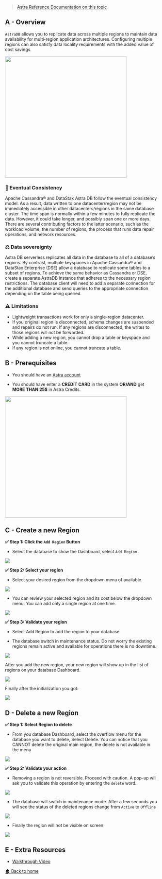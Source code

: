 > [Astra Reference Documentation on this topic](https://docs.datastax.com/en/astra/docs/db-multi-region.html)

## A - Overview

`AstraDB` allows you to replicate data across multiple regions to maintain data availability for multi-region application architectures. Configuring multiple regions can also satisfy data locality requirements with the added value of cost savings.

<img src="https://github.com/datastaxdevs/awesome-astra/raw/main/astra/img/astra-multiregions.png?raw=true" height="400px"/>

### 🔄 Eventual Consistency

Apache Cassandra® and DataStax Astra DB follow the eventual consistency model. As a result, data written to one datacenter/region may not be immediately accessible in other datacenters/regions in the same database cluster. The time span is normally within a few minutes to fully replicate the data. However, it could take longer, and possibly span one or more days. There are several contributing factors to the latter scenario, such as the workload volume, the number of regions, the process that runs data repair operations, and network resources.

### ⚖️ Data sovereignty

Astra DB serverless replicates all data in the database to all of a database’s regions. By contrast, multiple keyspaces in Apache Cassandra® and DataStax Enterprise (DSE) allow a database to replicate some tables to a subset of regions. To achieve the same behavior as Cassandra or DSE, create a separate AstraDB instance that adheres to the necessary region restrictions. The database client will need to add a separate connection for the additional database and send queries to the appropriate connection depending on the table being queried.

### ⚠️ Limitations

- Lightweight transactions work for only a single-region datacenter.
- If you original region is disconnected, schema changes are suspended and repairs do not run. If any regions are disconnected, the writes to those regions will not be forwarded.
- While adding a new region, you cannot drop a table or keyspace and you cannot truncate a table.
- If any region is not online, you cannot truncate a table.

## B - Prerequisites

- You should have an [Astra account](http://astra.datastax.com/)

- You should have enter a **CREDIT CARD** in the system **OR/AND** get **MORE THAN 25$** in Astra Credits.

<img src="https://github.com/datastaxdevs/awesome-astra/raw/main/astra/img/multi-regions-1.png?raw=true" width="400px"/>

## C - Create a new Region

**✅ Step 1: Click the `Add Region` Button**

- Select the database to show the Dashboard, select `Add Region.`

<img src="https://github.com/datastaxdevs/awesome-astra/raw/main/astra/img/multi-regions-2.png?raw=true"/>

**✅ Step 2: Select your region**

- Select your desired region from the dropdown menu of available.

<img src="https://github.com/datastaxdevs/awesome-astra/raw/main/astra/img/multi-regions-3.png?raw=true"/>

- You can review your selected region and its cost below the dropdown menu. You can add only a single region at one time.

<img src="https://github.com/datastaxdevs/awesome-astra/raw/main/astra/img/multi-regions-4.png?raw=true"/>

**✅ Step 3: Validate your region**

- Select Add Region to add the region to your database.

- The database switch in maintenance status. Do not worry the existing regions remain active and available for operations there is no downtime.

<img src="https://github.com/datastaxdevs/awesome-astra/raw/main/astra/img/multi-regions-5.png?raw=true"/>

After you add the new region, your new region will show up in the list of regions on your database Dashboard.

<img src="https://github.com/datastaxdevs/awesome-astra/raw/main/astra/img/multi-regions-6.png?raw=true"/>

Finally after the initialization you got:

<img src="https://github.com/datastaxdevs/awesome-astra/raw/main/astra/img/multi-regions-7.png?raw=true"/>

## D - Delete a new Region

**✅ Step 1: Select Region to delete**

- From you database Dashboard, select the overflow menu for the database you want to delete, Select Delete. You can notice that you CANNOT delete the original main region, the delete is not available in the menu

<img src="https://github.com/datastaxdevs/awesome-astra/raw/main/astra/img/delete-region-1.png?raw=true"/>

**✅ Step 2: Validate your action**

- Removing a region is not reversible. Proceed with caution. A pop-up will ask you to validate this operation by entering the `delete` word.

<img src="https://github.com/datastaxdevs/awesome-astra/raw/main/astra/img/delete-region-2.png?raw=true"/>

- The database will switch in maintenance mode. After a few seconds you will see the status of the deleted regions change from `Active` to `Offline`

<img src="https://github.com/datastaxdevs/awesome-astra/raw/main/astra/img/delete-region-3.png?raw=true"/>

- Finally the region will not be visible on screen

<img src="https://github.com/datastaxdevs/awesome-astra/raw/main/astra/img/delete-region-4.png?raw=true"/>

## E - Extra Resources

- [Walkthrough Video](https://www.youtube.com/watch?v=UMkX41Y0yZE)

[🏠 Back to home](https://github.com/datastaxdevs/awesome-astra/wiki)
